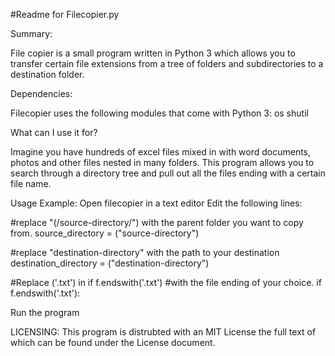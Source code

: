 #Readme for Filecopier.py

Summary:

File copier is a small program written in Python 3 which allows you 
to transfer certain file extensions from a tree of folders and 
subdirectories to a destination folder.

Dependencies:

Filecopier uses the following modules that come with Python 3:
os
shutil

What can I use it for? 

Imagine you have hundreds of excel files mixed in with word documents,
photos and other files nested in many folders. This program allows you
to search through a directory tree and pull out all the files ending 
with a certain file name.



Usage Example:
Open filecopier in a text editor
Edit the following lines:

#replace "(/source-directory/") with the parent folder you want to copy from.
source_directory = ("source-directory")

#replace "destination-directory"  with the path to your destination
destination_directory = ("destination-directory")

#Replace ('.txt') in if f.endswith('.txt')
#with the file ending of your choice.
if f.endswith('.txt'):

Run the program

LICENSING:
This program is distrubted with an MIT License the full text of which can
be found under the License document.

